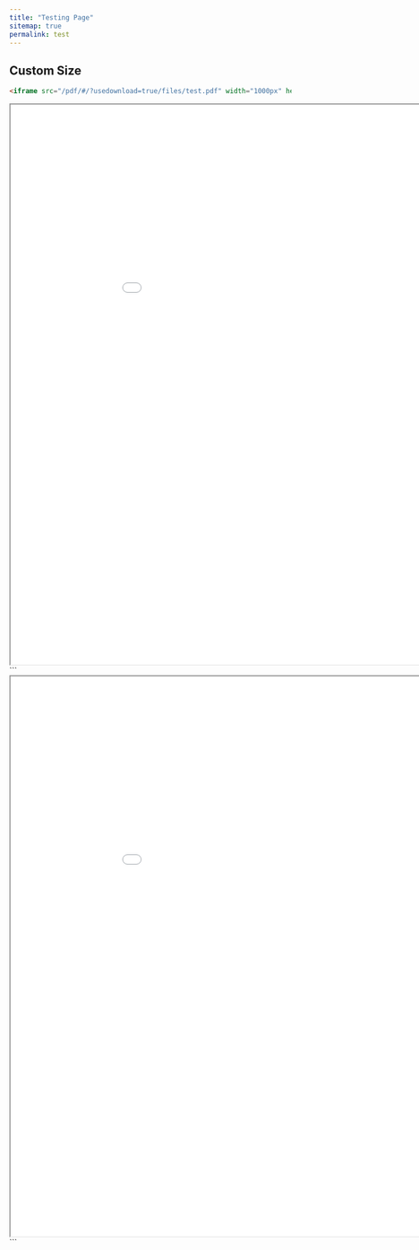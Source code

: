 ```yaml
---
title: "Testing Page"
sitemap: true
permalink: test
---
```


## Custom Size
```html
<iframe src="/pdf/#/?usedownload=true/files/test.pdf" width="1000px" height="1000px"></iframe>
```
<iframe src="/pdf/#/files/test.pdf" width="1000px" height="1000px"></iframe>
```
<iframe src="/pdf/#/?noscroll=true/files/test.pdf" width="1000px" height="1000px"></iframe>
```
